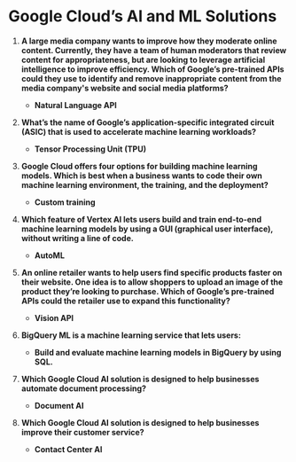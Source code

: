 # Google Cloud’s AI and ML Solutions

1. **A large media company wants to improve how they moderate online content. Currently, they have a team of human moderators that review content for appropriateness, but are looking to leverage artificial intelligence to improve efficiency. Which of Google’s pre-trained APIs could they use to identify and remove inappropriate content from the media company's website and social media platforms?**

   - **Natural Language API**

2. **What’s the name of Google’s application-specific integrated circuit (ASIC) that is used to accelerate machine learning workloads?**

   - **Tensor Processing Unit (TPU)**

3. **Google Cloud offers four options for building machine learning models. Which is best when a business wants to code their own machine learning environment, the training, and the deployment?**

   - **Custom training**

4. **Which feature of Vertex AI lets users build and train end-to-end machine learning models by using a GUI (graphical user interface), without writing a line of code.**

   - **AutoML**

5. **An online retailer wants to help users find specific products faster on their website. One idea is to allow shoppers to upload an image of the product they’re looking to purchase. Which of Google’s pre-trained APIs could the retailer use to expand this functionality?**

   - **Vision API**

6. **BigQuery ML is a machine learning service that lets users:**

   - **Build and evaluate machine learning models in BigQuery by using SQL.**

7. **Which Google Cloud AI solution is designed to help businesses automate document processing?**

   - **Document AI**

8. **Which Google Cloud AI solution is designed to help businesses improve their customer service?**

   - **Contact Center AI**
